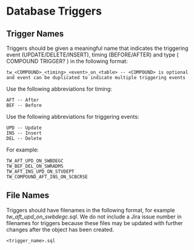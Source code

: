 # Database Triggers

## Trigger Names

Triggers should be given a meaningful name that indicates the triggering event (UPDATE/DELETE/INSERT), timing (BEFORE/AFTER) and type ( COMPOUND TRIGGER? ) in the following format:

```
tw_<COMPOUND>_<timing>_<event>_on_<table> -- <COMPOUND> is optional and event can be duplicated to indicate multiple triggering events
```

Use the following abbreviations for timing:

```
AFT -- After
BEF -- Before
```

Use the following abbreviations for triggering events:

``` 
UPD -- Update
INS -- Insert
DEL -- Delete
```

For example:

```
TW_AFT_UPD_ON_SWBDEGC
TW_BEF_DEL_ON_SWRADMS
TW_AFT_INS_UPD_ON_STVDEPT
TW_COMPOUND_AFT_INS_ON_SCBCRSE
```

## File Names

Triggers should have filenames in the following format, for example *tw_aft_upd_on_swbdegc.sql*. We do not include a Jira issue number in filenames for triggers because these files may be updated with further changes after the object has been created. 

```
<trigger_name>.sql
```
